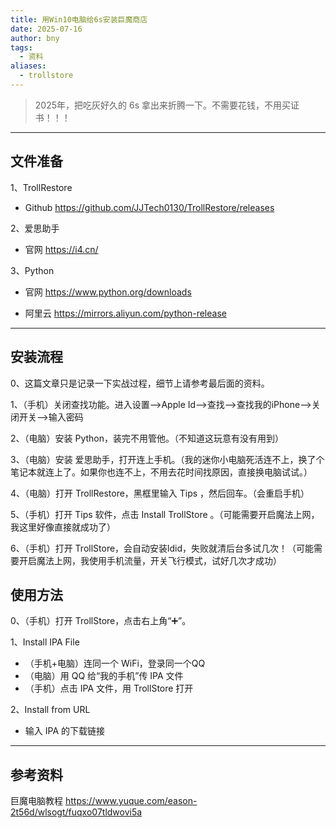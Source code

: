 ```yaml
---
title: 用Win10电脑给6s安装巨魔商店
date: 2025-07-16
author: bny
tags:
  - 资料
aliases:
  - trollstore
---
```


> 2025年，把吃灰好久的 6s 拿出来折腾一下。不需要花钱，不用买证书！！！

---

## 文件准备

1、TrollRestore  

- Github https://github.com/JJTech0130/TrollRestore/releases

2、爱思助手  

- 官网 https://i4.cn/

3、Python  

- 官网 https://www.python.org/downloads  

- 阿里云 https://mirrors.aliyun.com/python-release

---

## 安装流程

0、这篇文章只是记录一下实战过程，细节上请参考最后面的资料。

1、（手机）关闭查找功能。进入设置-->Apple Id-->查找-->查找我的iPhone-->关闭开关-->输入密码

2、（电脑）安装 Python，装完不用管他。（不知道这玩意有没有用到）

3、（电脑）安装 爱思助手，打开连上手机。（我的迷你小电脑死活连不上，换了个笔记本就连上了。如果你也连不上，不用去花时间找原因，直接换电脑试试。）

4、（电脑）打开 TrollRestore，黑框里输入 Tips ，然后回车。（会重启手机）

5、（手机）打开 Tips 软件，点击 Install TrollStore 。（可能需要开启魔法上网，我这里好像直接就成功了）

6、（手机）打开 TrollStore，会自动安装ldid，失败就清后台多试几次！（可能需要开启魔法上网，我使用手机流量，开关飞行模式，试好几次才成功）

## 使用方法

0、（手机）打开 TrollStore，点击右上角“➕”。

1、Install IPA File
- （手机+电脑）连同一个 WiFi，登录同一个QQ
- （电脑）用 QQ 给“我的手机”传 IPA 文件
- （手机）点击 IPA 文件，用 TrollStore 打开

2、Install from URL
- 输入 IPA 的下载链接

---

## 参考资料

巨魔电脑教程  https://www.yuque.com/eason-2t56d/wlsogt/fuqxo07tldwovi5a

